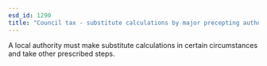 ```yaml
---
esd_id: 1290
title: "Council tax - substitute calculations by major precepting authority where excessive council tax"
---
```


A local authority must make substitute calculations in certain circumstances and take other prescribed steps.

